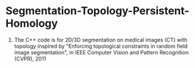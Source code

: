 # Segmentation-Topology-Persistent-Homology
1. The C++ code is for 2D/3D segmentation on medical images (CT) with topology inspired by "Enforcing topological constraints in random field image segmentation", in IEEE Computer Vision and Pattern Recognition (CVPR), 2011
